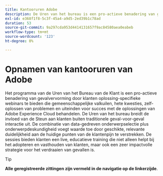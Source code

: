 ```yaml
---
title: Kantooruren Adobe
description: De Uren van het bureau is een pro-actieve benadering van gevalvervorming door klanten oplossing-specifieke webinars aan te bieden.
exl-id: e368f1f8-5c3f-45a4-a9d5-2ed39b1c78ad
duration: 53
source-git-commit: 9a297cda953d4414131657f9ac84580aea0eabeb
workflow-type: tm+mt
source-wordcount: '123'
ht-degree: 0%

---
```


# Opnamen van kantooruren van Adobe

Het programma van de Uren van het Bureau van de Klant is een pro-actieve benadering van gevalvervorming door klanten oplossing-specifieke webinars te bieden die gemeenschappelijke valkuilen, hete kwesties, zelf-oplossen van problemen en uiteinden voor succes met de oplossingen van Adobe Experience Cloud behandelen. De Uren van het bureau breidt de invloed van de Steun aan klanten buiten traditionele geval-voor-geval interactie uit. De combinatie van data-gedreven onderwerpselectie plus onderwerpdeskundigheid voegt waarde toe door geschikte, relevante duidelijkheid aan de huidige punten van de klantenpijn te verstrekken. De sessies bieden klanten een live, educatieve training die niet alleen helpt bij het adopteren en vasthouden van klanten, maar ook een zeer impactvolle strategie voor het verdraaien van gevallen is.

>[!TIP]
>
>**Alle geregistreerde zittingen zijn vermeld in de navigatie op de linkerzijde**.

<!--

## Featured

<table>
  <tr>
   <td>
      <a href="2022/cross-channel.md">
      <img alt="Level up Your Cross-channel Marketing with Adobe [!DNL Campaign Classic]" src="assets/cross-channel.png"/>
      </a>
      <div>
         <a href="./2022/cross-channel.md"><strong>Level up Your Cross-channel Marketing with Adobe [!DNL Campaign Classic]</strong></a>
         <br/>
      </div>
   </td>
   <td>
      <a href="2022/integrations.md">
      <img alt="Adobe [!DNL Campaign] integrations with a marketing ecosystem" src="assets/integrations.png"/>
      </a>
      <div>
         <a href="./2022/integrations.md"><strong>Adobe [!DNL Campaign] integrations with a marketing ecosystem</strong></a>
         <br/>
      </div>
   </td>
   <td>
      <a href="2022/tips.md">
      <img alt="Time saving tips from a pro" src="./assets/tips.png"/>
      </a>
      <div>
         <a href="2022/tips.md"><strong>Time saving tips from a pro</strong></a>
         <br/>
      </div>
   </td>
</table>

-->
